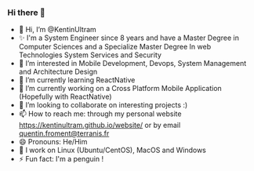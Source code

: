 ### Hi there 👋
- 👋 Hi, I’m @KentinUltram
- ✨ I'm a System Engineer since 8 years and have a Master Degree in Computer Sciences and a Specialize Master Degree In web Technologies System Services and Security 
- 👀 I’m interested in Mobile Development, Devops, System Management and Architecture Design
- 🌱 I’m currently learning ReactNative
- 🔭 I’m currently working on a Cross Platform Mobile Application (Hopefully with ReactNative)
- 💞️ I’m looking to collaborate on interesting projects :)
- 📫 How to reach me: through my personal website https://kentinultram.github.io/website/ or by email quentin.froment@terranis.fr
- 😄 Pronouns: He/Him
- 🤖 I work on Linux (Ubuntu/CentOS), MacOS and Windows
- ⚡ Fun fact: I'm a penguin !
<!--
**KentinUltram/KentinUltram** is a ✨ _special_ ✨ repository because its `README.md` (this file) appears on your GitHub profile.

Here are some ideas to get you started:

- 🔭 I’m currently working on ...
- 🌱 I’m currently learning ...
- 👯 I’m looking to collaborate on ...
- 🤔 I’m looking for help with ...
- 💬 Ask me about ...
- 📫 How to reach me: ...
- 😄 Pronouns: ...
- ⚡ Fun fact: ...
-->
